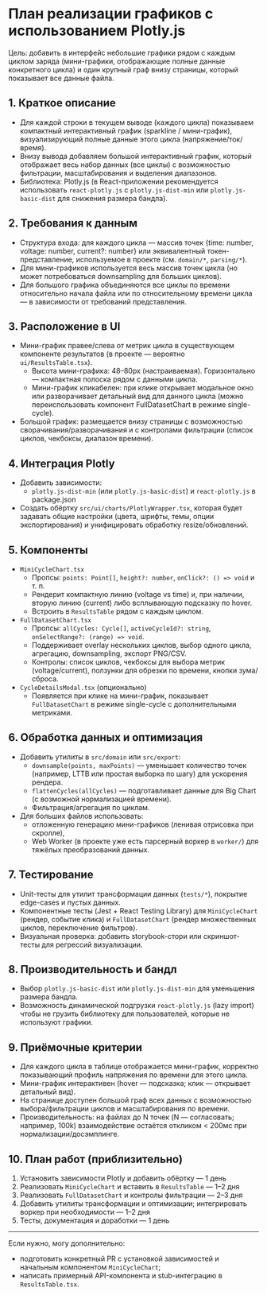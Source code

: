 # План реализации графиков с использованием Plotly.js

Цель: добавить в интерфейс небольшие графики рядом с каждым циклом заряда (мини-графики, отображающие полные данные конкретного цикла) и один крупный граф внизу страницы, который показывает все данные файла.

## 1. Краткое описание
- Для каждой строки в текущем выводе (каждого цикла) показываем компактный интерактивный график (sparkline / мини-график), визуализирующий полные данные этого цикла (напряжение/ток/время).
- Внизу вывода добавляем большой интерактивный график, который отображает весь набор данных (все циклы) с возможностью фильтрации, масштабирования и выделения диапазонов.
- Библиотека: Plotly.js (в React-приложении рекомендуется использовать `react-plotly.js` с `plotly.js-dist-min` или `plotly.js-basic-dist` для снижения размера бандла).

## 2. Требования к данным
- Структура входа: для каждого цикла — массив точек {time: number, voltage: number, current?: number} или эквивалентный токен-представление, используемое в проекте (см. `domain/*`, `parsing/*`).
- Для мини-графиков используется весь массив точек цикла (но может потребоваться downsampling для больших циклов).
- Для большого графика объединяются все циклы по времени относительно начала файла или по относительному времени цикла — в зависимости от требований представления.

## 3. Расположение в UI
- Мини-график правее/слева от метрик цикла в существующем компоненте результатов (в проекте — вероятно `ui/ResultsTable.tsx`).
  - Высота мини-графика: 48–80px (настраиваемая). Горизонтально — компактная полоска рядом с данными цикла.
  - Мини-график кликабелен: при клике открывает модальное окно или разворачивает детальный вид для данного цикла (можно переиспользовать компонент FullDatasetChart в режиме single-cycle).
- Большой график: размещается внизу страницы с возможностью сворачивания/разворачивания и с контролами фильтрации (список циклов, чекбоксы, диапазон времени).

## 4. Интеграция Plotly
- Добавить зависимости:
  - `plotly.js-dist-min` (или `plotly.js-basic-dist`) и `react-plotly.js` в package.json
- Создать обёртку `src/ui/charts/PlotlyWrapper.tsx`, которая будет задавать общие настройки (цвета, шрифты, темы, опции экспортирования) и унифицировать обработку resize/обновлений.

## 5. Компоненты
- `MiniCycleChart.tsx`
  - Пропсы: `points: Point[]`, `height?: number`, `onClick?: () => void` и т. п.
  - Рендерит компактную линию (voltage vs time) и, при наличии, вторую линию (current) либо всплывающую подсказку по hover.
  - Встроить в `ResultsTable` рядом с каждым циклом.
- `FullDatasetChart.tsx`
  - Пропсы: `allCycles: Cycle[]`, `activeCycleId?: string`, `onSelectRange?: (range) => void`.
  - Поддерживает overlay нескольких циклов, выбор одного цикла, агрегацию, downsampling, экспорт PNG/CSV.
  - Контролы: список циклов, чекбоксы для выбора метрик (voltage/current), ползунки для обрезки по времени, кнопки зума/сброса.
- `CycleDetailsModal.tsx` (опционально)
  - Появляется при клике на мини-график, показывает `FullDatasetChart` в режиме single-cycle с дополнительными метриками.

## 6. Обработка данных и оптимизация
- Добавить утилиты в `src/domain` или `src/export`:
  - `downsample(points, maxPoints)` — уменьшает количество точек (например, LTTB или простая выборка по шагу) для ускорения рендера.
  - `flattenCycles(allCycles)` — подготавливает данные для Big Chart (с возможной нормализацией времени).
  - Фильтрация/агрегация по циклам.
- Для больших файлов использовать:
  - отложенную генерацию мини-графиков (ленивая отрисовка при скролле),
  - Web Worker (в проекте уже есть парсерный воркер в `worker/`) для тяжёлых преобразований данных.

## 7. Тестирование
- Unit-тесты для утилит трансформации данных (`tests/*`), покрытие edge-cases и пустых данных.
- Компонентные тесты (Jest + React Testing Library) для `MiniCycleChart` (рендер, событие клика) и `FullDatasetChart` (рендер множественных циклов, переключение фильтров).
- Визуальная проверка: добавить storybook-стори или скриншот-тесты для регрессий визуализации.

## 8. Производительность и бандл
- Выбор `plotly.js-basic-dist` или `plotly.js-dist-min` для уменьшения размера бандла.
- Возможность динамической подгрузки `react-plotly.js` (lazy import) чтобы не грузить библиотеку для пользователей, которые не используют графики.

## 9. Приёмочные критерии
- Для каждого цикла в таблице отображается мини-график, корректно показывающий профиль напряжения по времени для этого цикла.
- Мини-график интерактивен (hover — подсказка; клик — открывает детальный вид).
- На странице доступен большой граф всех данных с возможностью выбора/фильтрации циклов и масштабирования по времени.
- Производительность: на файлах до N точек (N — согласовать; например, 100k) взаимодействие остаётся откликом < 200мс при нормализации/досэмплинге.

## 10. План работ (приблизительно)
1. Установить зависимости Plotly и добавить обёртку — 1 день
2. Реализовать `MiniCycleChart` и вставить в `ResultsTable` — 1–2 дня
3. Реализовать `FullDatasetChart` и контролы фильтрации — 2–3 дня
4. Добавить утилиты трансформации и оптимизации; интегрировать воркер при необходимости — 1–2 дня
5. Тесты, документация и доработки — 1 день

---

Если нужно, могу дополнительно:
- подготовить конкретный PR с установкой зависимостей и начальным компонентом `MiniCycleChart`;
- написать примерный API-компонента и stub-интеграцию в `ResultsTable.tsx`.
